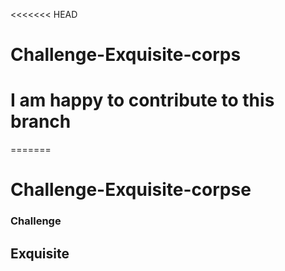 <<<<<<< HEAD
# Challenge-Exquisite-corps
# I am happy to contribute to this branch



=======
# Challenge-Exquisite-corpse

### Challenge

## Exquisite

